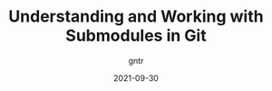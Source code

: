 ---
author: gntr
date: 2021-09-30
permalink: false
publisher: sitepointdotcom
tags:
  - git
  - modules
target_url: https://www.sitepoint.com/git-submodules-introduction/
title: Understanding and Working with Submodules in Git
---